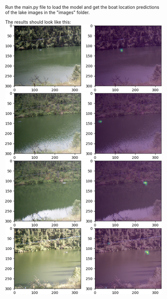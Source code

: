 Run the main.py file to load the model and get the boat location predictions of the lake images in the "images" folder.

The results should look like this:
![](results/0.png)
![](results/1.png)
![](results/2.png)
![](results/3.png)
